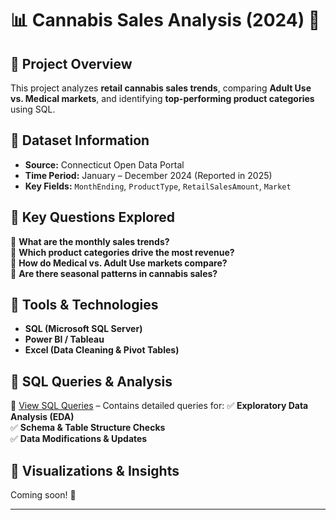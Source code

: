 # 📊 Cannabis Sales Analysis (2024) 🚀

## 📌 Project Overview
This project analyzes **retail cannabis sales trends**, comparing **Adult Use vs. Medical markets**, and identifying **top-performing product categories** using SQL.

## 📌 Dataset Information
- **Source:** Connecticut Open Data Portal
- **Time Period:** January – December 2024 (Reported in 2025)
- **Key Fields:** `MonthEnding`, `ProductType`, `RetailSalesAmount`, `Market`

## 📌 Key Questions Explored
🔹 **What are the monthly sales trends?**  
🔹 **Which product categories drive the most revenue?**  
🔹 **How do Medical vs. Adult Use markets compare?**  
🔹 **Are there seasonal patterns in cannabis sales?**  

## 📌 Tools & Technologies
- **SQL (Microsoft SQL Server)**
- **Power BI / Tableau**
- **Excel (Data Cleaning & Pivot Tables)**  

## 📌 SQL Queries & Analysis
📂 [View SQL Queries](SQL_Queries.md) – Contains detailed queries for:
✅ **Exploratory Data Analysis (EDA)**  
✅ **Schema & Table Structure Checks**  
✅ **Data Modifications & Updates**  

## 📌 Visualizations & Insights
Coming soon! 🚀  

---
